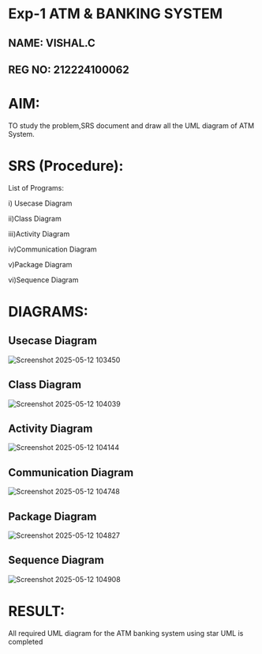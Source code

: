 # Exp-1 ATM & BANKING SYSTEM
## NAME: VISHAL.C
## REG NO: 212224100062
# AIM:
  TO study the problem,SRS document and draw all the UML diagram of ATM System.

# SRS (Procedure):
List of Programs:

i) Usecase Diagram

ii)Class Diagram

iii)Activity Diagram

iv)Communication Diagram

v)Package Diagram

vi)Sequence Diagram

# DIAGRAMS:

## Usecase Diagram
![Screenshot 2025-05-12 103450](https://github.com/user-attachments/assets/8e7086bc-f10c-4b40-a066-0a913557135b)
## Class Diagram
![Screenshot 2025-05-12 104039](https://github.com/user-attachments/assets/00de7e1c-2110-4430-a40e-b91b3d75c033)

## Activity Diagram
![Screenshot 2025-05-12 104144](https://github.com/user-attachments/assets/11e14089-98bd-456a-bc05-809ba5a2ff7b)

## Communication Diagram
![Screenshot 2025-05-12 104748](https://github.com/user-attachments/assets/b09448a7-199c-4f27-b958-4157d812f398)

## Package Diagram
![Screenshot 2025-05-12 104827](https://github.com/user-attachments/assets/aec68862-5736-457a-8d5f-085ab46832fc)

## Sequence Diagram

![Screenshot 2025-05-12 104908](https://github.com/user-attachments/assets/21882ba3-549d-4d57-be69-3f4e74f00a27)



# RESULT:
  All required UML diagram for the ATM banking system using star UML is completed

